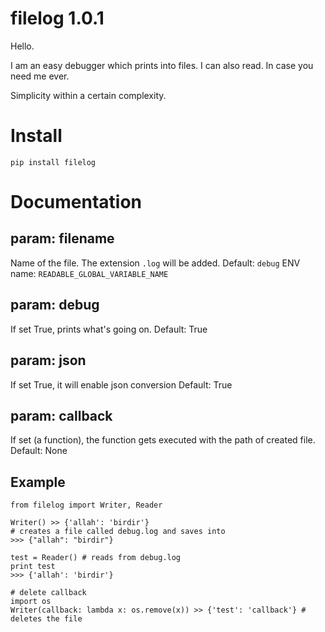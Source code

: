 # filelog 1.0.1

Hello.

I am an easy debugger which prints into files. I can also read. In case you need me ever.

Simplicity within a certain complexity.

# Install

`pip install filelog`

# Documentation

## param: filename

Name of the file. The extension `.log` will be added. 
Default: `debug`
ENV name: `READABLE_GLOBAL_VARIABLE_NAME`

## param: debug

If set True, prints what's going on.
Default: True

## param: json

If set True, it will enable json conversion
Default: True

## param: callback

If set (a function), the function gets executed with the path of created file.
Default: None


## Example

```code=python
from filelog import Writer, Reader

Writer() >> {'allah': 'birdir'}
# creates a file called debug.log and saves into
>>> {"allah": "birdir"}

test = Reader() # reads from debug.log
print test
>>> {'allah': 'birdir'}

# delete callback
import os
Writer(callback: lambda x: os.remove(x)) >> {'test': 'callback'} # deletes the file
```
